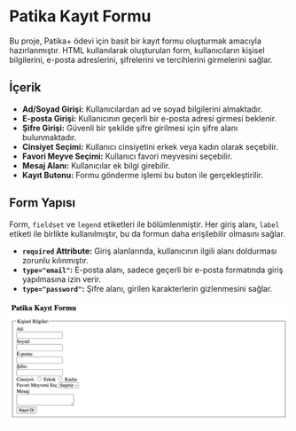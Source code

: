 # Patika Kayıt Formu

Bu proje, Patika+ ödevi için basit bir kayıt formu oluşturmak amacıyla hazırlanmıştır. HTML kullanılarak oluşturulan form, kullanıcıların kişisel bilgilerini, e-posta adreslerini, şifrelerini ve tercihlerini girmelerini sağlar.

## İçerik

- **Ad/Soyad Girişi:** Kullanıcılardan ad ve soyad bilgilerini almaktadır.
- **E-posta Girişi:** Kullanıcının geçerli bir e-posta adresi girmesi beklenir.
- **Şifre Girişi:** Güvenli bir şekilde şifre girilmesi için şifre alanı bulunmaktadır.
- **Cinsiyet Seçimi:** Kullanıcı cinsiyetini erkek veya kadın olarak seçebilir.
- **Favori Meyve Seçimi:** Kullanıcı favori meyvesini seçebilir.
- **Mesaj Alanı:** Kullanıcılar ek bilgi girebilir.
- **Kayıt Butonu:** Formu gönderme işlemi bu buton ile gerçekleştirilir.

## Form Yapısı

Form, `fieldset` ve `legend` etiketleri ile bölümlenmiştir. Her giriş alanı, `label` etiketi ile birlikte kullanılmıştır, bu da formun daha erişilebilir olmasını sağlar.

- **`required` Attribute:** Giriş alanlarında, kullanıcının ilgili alanı doldurması zorunlu kılınmıştır.
- **`type="email"`:** E-posta alanı, sadece geçerli bir e-posta formatında giriş yapılmasına izin verir.
- **`type="password"`:** Şifre alanı, girilen karakterlerin gizlenmesini sağlar.

![Form Görseli](../HTML/assets/odev-3-ss.png)

